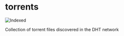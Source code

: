 torrents 
========
![Indexed](https://img.shields.io/badge/indexed-88783-blue)

Collection of torrent files discovered in the DHT network
